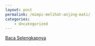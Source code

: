 ```yaml
---
layout: post
permalink: /mimpi-melihat-anjing-mati/
categories:
    - Uncategorized
---
```


[Baca Selengkapnya](/01)